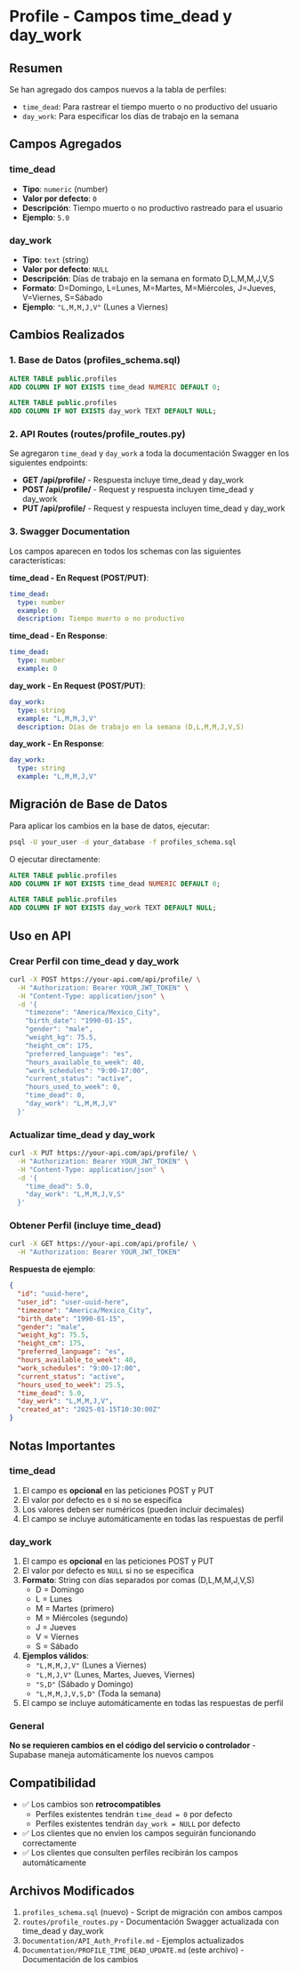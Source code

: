# Profile - Campos time_dead y day_work

## Resumen

Se han agregado dos campos nuevos a la tabla de perfiles:
- `time_dead`: Para rastrear el tiempo muerto o no productivo del usuario
- `day_work`: Para especificar los días de trabajo en la semana

## Campos Agregados

### time_dead
- **Tipo**: `numeric` (number)
- **Valor por defecto**: `0`
- **Descripción**: Tiempo muerto o no productivo rastreado para el usuario
- **Ejemplo**: `5.0`

### day_work
- **Tipo**: `text` (string)
- **Valor por defecto**: `NULL`
- **Descripción**: Días de trabajo en la semana en formato D,L,M,M,J,V,S
- **Formato**: D=Domingo, L=Lunes, M=Martes, M=Miércoles, J=Jueves, V=Viernes, S=Sábado
- **Ejemplo**: `"L,M,M,J,V"` (Lunes a Viernes)

## Cambios Realizados

### 1. Base de Datos (profiles_schema.sql)
```sql
ALTER TABLE public.profiles 
ADD COLUMN IF NOT EXISTS time_dead NUMERIC DEFAULT 0;

ALTER TABLE public.profiles 
ADD COLUMN IF NOT EXISTS day_work TEXT DEFAULT NULL;
```

### 2. API Routes (routes/profile_routes.py)
Se agregaron `time_dead` y `day_work` a toda la documentación Swagger en los siguientes endpoints:

- **GET /api/profile/** - Respuesta incluye time_dead y day_work
- **POST /api/profile/** - Request y respuesta incluyen time_dead y day_work
- **PUT /api/profile/** - Request y respuesta incluyen time_dead y day_work

### 3. Swagger Documentation
Los campos aparecen en todos los schemas con las siguientes características:

**time_dead - En Request (POST/PUT)**:
```yaml
time_dead:
  type: number
  example: 0
  description: Tiempo muerto o no productivo
```

**time_dead - En Response**:
```yaml
time_dead:
  type: number
  example: 0
```

**day_work - En Request (POST/PUT)**:
```yaml
day_work:
  type: string
  example: "L,M,M,J,V"
  description: Días de trabajo en la semana (D,L,M,M,J,V,S)
```

**day_work - En Response**:
```yaml
day_work:
  type: string
  example: "L,M,M,J,V"
```

## Migración de Base de Datos

Para aplicar los cambios en la base de datos, ejecutar:

```bash
psql -U your_user -d your_database -f profiles_schema.sql
```

O ejecutar directamente:

```sql
ALTER TABLE public.profiles 
ADD COLUMN IF NOT EXISTS time_dead NUMERIC DEFAULT 0;

ALTER TABLE public.profiles 
ADD COLUMN IF NOT EXISTS day_work TEXT DEFAULT NULL;
```

## Uso en API

### Crear Perfil con time_dead y day_work

```bash
curl -X POST https://your-api.com/api/profile/ \
  -H "Authorization: Bearer YOUR_JWT_TOKEN" \
  -H "Content-Type: application/json" \
  -d '{
    "timezone": "America/Mexico_City",
    "birth_date": "1990-01-15",
    "gender": "male",
    "weight_kg": 75.5,
    "height_cm": 175,
    "preferred_language": "es",
    "hours_available_to_week": 40,
    "work_schedules": "9:00-17:00",
    "current_status": "active",
    "hours_used_to_week": 0,
    "time_dead": 0,
    "day_work": "L,M,M,J,V"
  }'
```

### Actualizar time_dead y day_work

```bash
curl -X PUT https://your-api.com/api/profile/ \
  -H "Authorization: Bearer YOUR_JWT_TOKEN" \
  -H "Content-Type: application/json" \
  -d '{
    "time_dead": 5.0,
    "day_work": "L,M,M,J,V,S"
  }'
```

### Obtener Perfil (incluye time_dead)

```bash
curl -X GET https://your-api.com/api/profile/ \
  -H "Authorization: Bearer YOUR_JWT_TOKEN"
```

**Respuesta de ejemplo**:
```json
{
  "id": "uuid-here",
  "user_id": "user-uuid-here",
  "timezone": "America/Mexico_City",
  "birth_date": "1990-01-15",
  "gender": "male",
  "weight_kg": 75.5,
  "height_cm": 175,
  "preferred_language": "es",
  "hours_available_to_week": 40,
  "work_schedules": "9:00-17:00",
  "current_status": "active",
  "hours_used_to_week": 25.5,
  "time_dead": 5.0,
  "day_work": "L,M,M,J,V",
  "created_at": "2025-01-15T10:30:00Z"
}
```

## Notas Importantes

### time_dead
1. El campo es **opcional** en las peticiones POST y PUT
2. El valor por defecto es `0` si no se especifica
3. Los valores deben ser numéricos (pueden incluir decimales)
4. El campo se incluye automáticamente en todas las respuestas de perfil

### day_work
1. El campo es **opcional** en las peticiones POST y PUT
2. El valor por defecto es `NULL` si no se especifica
3. **Formato**: String con días separados por comas (D,L,M,M,J,V,S)
   - D = Domingo
   - L = Lunes
   - M = Martes (primero)
   - M = Miércoles (segundo)
   - J = Jueves
   - V = Viernes
   - S = Sábado
4. **Ejemplos válidos**:
   - `"L,M,M,J,V"` (Lunes a Viernes)
   - `"L,M,J,V"` (Lunes, Martes, Jueves, Viernes)
   - `"S,D"` (Sábado y Domingo)
   - `"L,M,M,J,V,S,D"` (Toda la semana)
5. El campo se incluye automáticamente en todas las respuestas de perfil

### General
**No se requieren cambios en el código del servicio o controlador** - Supabase maneja automáticamente los nuevos campos

## Compatibilidad

- ✅ Los cambios son **retrocompatibles**
  - Perfiles existentes tendrán `time_dead = 0` por defecto
  - Perfiles existentes tendrán `day_work = NULL` por defecto
- ✅ Los clientes que no envíen los campos seguirán funcionando correctamente
- ✅ Los clientes que consulten perfiles recibirán los campos automáticamente

## Archivos Modificados

1. `profiles_schema.sql` (nuevo) - Script de migración con ambos campos
2. `routes/profile_routes.py` - Documentación Swagger actualizada con time_dead y day_work
3. `Documentation/API_Auth_Profile.md` - Ejemplos actualizados
4. `Documentation/PROFILE_TIME_DEAD_UPDATE.md` (este archivo) - Documentación de los cambios
